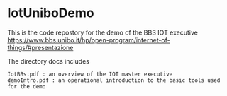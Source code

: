 # IotUniboDemo
This is the code repostory for the demo of the BBS IOT executive https://www.bbs.unibo.it/hp/open-program/internet-of-things/#presentazione

The directory docs includes 

    IotBBs.pdf : an overview of the IOT master executive    
    demoIntro.pdf : an operational introduction to the basic tools used for the demo
